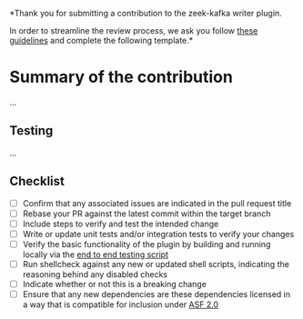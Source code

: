 *Thank you for submitting a contribution to the zeek-kafka writer plugin.

In order to streamline the review process, we ask you follow [these guidelines](https://github.com/SeisoLLC/zeek-kafka/blob/main/.github/CONTRIBUTING.md) and complete the following template.*

# Summary of the contribution
...

## Testing
...

## Checklist
- [ ] Confirm that any associated issues are indicated in the pull request title
- [ ] Rebase your PR against the latest commit within the target branch
- [ ] Include steps to verify and test the intended change
- [ ] Write or update unit tests and/or integration tests to verify your changes
- [ ] Verify the basic functionality of the plugin by building and running locally via the [end to end testing script](https://github.com/SeisoLLC/zeek-kafka/blob/main/docker/run_end_to_end.sh)
- [ ] Run shellcheck against any new or updated shell scripts, indicating the reasoning behind any disabled checks
- [ ] Indicate whether or not this is a breaking change
- [ ] Ensure that any new dependencies are these dependencies licensed in a way that is compatible for inclusion under [ASF 2.0](http://www.apache.org/legal/resolved.html#category-a)
